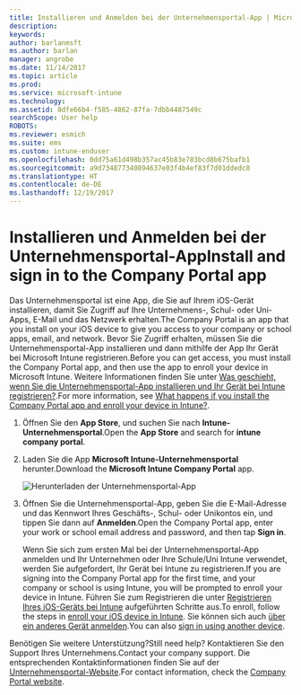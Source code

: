 ```yaml
---
title: Installieren und Anmelden bei der Unternehmensportal-App | Microsoft-Dokumentation
description: 
keywords: 
author: barlanmsft
ms.author: barlan
manager: angrobe
ms.date: 11/14/2017
ms.topic: article
ms.prod: 
ms.service: microsoft-intune
ms.technology: 
ms.assetid: 8dfe66b4-f585-4862-87fa-7dbb4487549c
searchScope: User help
ROBOTS: 
ms.reviewer: esmich
ms.suite: ems
ms.custom: intune-enduser
ms.openlocfilehash: 0dd75a61d498b357ac45b83e783bcd8b675bafb1
ms.sourcegitcommit: a9d734877340894637e03f4b4ef83f7d01ddedc8
ms.translationtype: HT
ms.contentlocale: de-DE
ms.lasthandoff: 12/19/2017
---
```

# <a name="install-and-sign-in-to-the-company-portal-app"></a><span data-ttu-id="2e9c6-102">Installieren und Anmelden bei der Unternehmensportal-App</span><span class="sxs-lookup"><span data-stu-id="2e9c6-102">Install and sign in to the Company Portal app</span></span>

<span data-ttu-id="2e9c6-103">Das Unternehmensportal ist eine App, die Sie auf Ihrem iOS-Gerät installieren, damit Sie Zugriff auf Ihre Unternehmens-, Schul- oder Uni-Apps, E-Mail und das Netzwerk erhalten.</span><span class="sxs-lookup"><span data-stu-id="2e9c6-103">The Company Portal is an app that you install on your iOS device to give you access to your company or school apps, email, and network.</span></span>  <span data-ttu-id="2e9c6-104">Bevor Sie Zugriff erhalten, müssen Sie die Unternehmensportal-App installieren und dann mithilfe der App Ihr Gerät bei Microsoft Intune registrieren.</span><span class="sxs-lookup"><span data-stu-id="2e9c6-104">Before you can get access, you must install the Company Portal app, and then  use the app to enroll your device in Microsoft Intune.</span></span> <span data-ttu-id="2e9c6-105">Weitere Informationen finden Sie unter [Was geschieht, wenn Sie die Unternehmensportal-App installieren und Ihr Gerät bei Intune registrieren?](what-happens-if-you-install-the-company-portal-app-and-enroll-your-device-in-intune-ios.md).</span><span class="sxs-lookup"><span data-stu-id="2e9c6-105">For more information, see [What happens if you install the Company Portal app and enroll your device in Intune?](what-happens-if-you-install-the-company-portal-app-and-enroll-your-device-in-intune-ios.md).</span></span>

1.  <span data-ttu-id="2e9c6-106">Öffnen Sie den **App Store**, und suchen Sie nach **Intune-Unternehmensportal**.</span><span class="sxs-lookup"><span data-stu-id="2e9c6-106">Open the **App Store** and search for **intune company portal**.</span></span>

2.  <span data-ttu-id="2e9c6-107">Laden Sie die App **Microsoft Intune-Unternehmensportal** herunter.</span><span class="sxs-lookup"><span data-stu-id="2e9c6-107">Download the **Microsoft Intune Company Portal** app.</span></span>

    ![Herunterladen der Unternehmensportal-App](./media/ios-cpinstall-1-cpinstore.png)

3.  <span data-ttu-id="2e9c6-109">Öffnen Sie die Unternehmensportal-App, geben Sie die E-Mail-Adresse und das Kennwort Ihres Geschäfts-, Schul- oder Unikontos ein, und tippen Sie dann auf **Anmelden**.</span><span class="sxs-lookup"><span data-stu-id="2e9c6-109">Open the Company Portal app, enter your work or school email address and password, and then tap **Sign in**.</span></span>

    <span data-ttu-id="2e9c6-110">Wenn Sie sich zum ersten Mal bei der Unternehmensportal-App anmelden und Ihr Unternehmen oder Ihre Schule/Uni Intune verwendet, werden Sie aufgefordert, Ihr Gerät bei Intune zu registrieren.</span><span class="sxs-lookup"><span data-stu-id="2e9c6-110">If you are signing into the Company Portal app for the first time, and your company or school is using Intune, you will be prompted to enroll your device in Intune.</span></span> <span data-ttu-id="2e9c6-111">Führen Sie zum Registrieren die unter [Registrieren Ihres iOS-Geräts bei Intune](enroll-your-device-in-intune-ios.md) aufgeführten Schritte aus.</span><span class="sxs-lookup"><span data-stu-id="2e9c6-111">To enroll, follow the steps in [enroll your iOS device in Intune](enroll-your-device-in-intune-ios.md).</span></span> <span data-ttu-id="2e9c6-112">Sie können sich auch [über ein anderes Gerät anmelden](https://docs.microsoft.com/intune-user-help/sign-in-to-the-company-portal#signing-in-from-another-device).</span><span class="sxs-lookup"><span data-stu-id="2e9c6-112">You can also [sign in using another device](https://docs.microsoft.com/intune-user-help/sign-in-to-the-company-portal#signing-in-from-another-device).</span></span>

<span data-ttu-id="2e9c6-113">Benötigen Sie weitere Unterstützung?</span><span class="sxs-lookup"><span data-stu-id="2e9c6-113">Still need help?</span></span> <span data-ttu-id="2e9c6-114">Kontaktieren Sie den Support Ihres Unternehmens.</span><span class="sxs-lookup"><span data-stu-id="2e9c6-114">Contact your company support.</span></span> <span data-ttu-id="2e9c6-115">Die entsprechenden Kontaktinformationen finden Sie auf der [Unternehmensportal-Website](https://portal.manage.microsoft.com#HelpDeskDialog).</span><span class="sxs-lookup"><span data-stu-id="2e9c6-115">For contact information, check the [Company Portal website](https://portal.manage.microsoft.com#HelpDeskDialog).</span></span>
